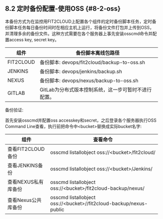 ## **8.2 定时备份配置-使用OSS** {#8-2-oss}

本备份方式为在监控用FIT2CLOUD上配置各个组件的定时备份脚本任务，定时备份脚本任务每日备份时间时在相应主机上运行，将备份文件打包并上传到OSS，并清理多余的备份文件。这种方式需要在各个服务器上事先安装osscmd命令并配置access key, secret key。

| 组件 | 备份脚本离线包路径 |
| --- | --- |
| FIT2CLOUD | 备份脚本: devops/fit2cloud/backup-to-oss.sh |
| JENKINS | 备份脚本: devops/jenkins/backup.sh |
| NEXUS | 备份脚本: devops/nexus/backup-to-oss.sh |
| GITLAB | GitLab为分布式版本控制系统，这一步可暂时不进行配置。 |

备份验证:

首先安装osscmd并配置oss accesskey和secret，之后登录各个服务器执行OSS Command Line查看，执行前把命令中&lt;bucket&gt;替换成实际bucket名字:

| 组件 | 查看命令 |
| --- | --- |
| 查看FIT2CLOUD备份 | osscmd listallobject oss://&lt;bucket&gt;/fit2cloud/ |
| 查看JENKINS备份 | osscmd listallobject oss://&lt;bucket&gt;/Jenkins/ |
| 查看NEXUS私有库备份 | osscmd listallobject oss://&lt;bucket&gt;/fit2cloud-backup/nexus/ |
| 查看Nexus公共库备份 | osscmd listallobject oss://&lt;bucket&gt;//fit2cloud-backup/nexus-public |